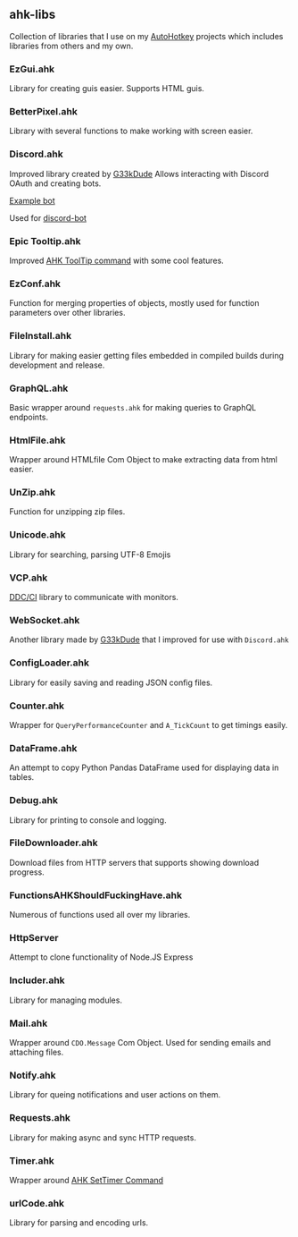 ## ahk-libs

Collection of libraries that I use on my [AutoHotkey](https://www.autohotkey.com) projects which includes libraries from others and my own.

### EzGui.ahk

Library for creating guis easier. Supports HTML guis.

### BetterPixel.ahk

Library with several functions to make working with screen easier.

### Discord.ahk

Improved library created by [G33kDude](https://github.com/G33kDude)
Allows interacting with Discord OAuth and creating bots.

[Example bot](/docs/discord.ahk-example.md)

Used for [discord-bot](https://github.com/thegamerx1/discord-bot)

### Epic Tooltip.ahk

Improved [AHK ToolTip command](https://www.autohotkey.com/docs/commands/ToolTip.htm) with some cool features.

### EzConf.ahk

Function for merging properties of objects, mostly used for function parameters over other libraries.

### FileInstall.ahk

Library for making easier getting files embedded in compiled builds during development and release.

### GraphQL.ahk

Basic wrapper around `requests.ahk` for making queries to GraphQL endpoints.

### HtmlFile.ahk

Wrapper around HTMLfile Com Object to make extracting data from html easier.

### UnZip.ahk

Function for unzipping zip files.

### Unicode.ahk

Library for searching, parsing UTF-8 Emojis

### VCP.ahk

[DDC/CI](https://en.wikipedia.org/wiki/Display_Data_Channel) library to communicate with monitors.

### WebSocket.ahk

Another library made by [G33kDude](https://github.com/G33kDude) that I improved for use with `Discord.ahk`

### ConfigLoader.ahk

Library for easily saving and reading JSON config files.

### Counter.ahk

Wrapper for `QueryPerformanceCounter` and `A_TickCount` to get timings easily.

### DataFrame.ahk

An attempt to copy Python Pandas DataFrame used for displaying data in tables.

### Debug.ahk

Library for printing to console and logging.

### FileDownloader.ahk

Download files from HTTP servers that supports showing download progress.

### FunctionsAHKShouldFuckingHave.ahk

Numerous of functions used all over my libraries.

### HttpServer

Attempt to clone functionality of Node.JS Express

### Includer.ahk

Library for managing modules.

### Mail.ahk

Wrapper around `CDO.Message` Com Object.
Used for sending emails and attaching files.

### Notify.ahk

Library for queing notifications and user actions on them.

### Requests.ahk

Library for making async and sync HTTP requests.

### Timer.ahk

Wrapper around [AHK SetTimer Command](https://www.autohotkey.com/docs/commands/SetTimer.htm)

### urlCode.ahk

Library for parsing and encoding urls.
